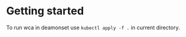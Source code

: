Getting started
===============

To run wca in deamonset use `kubectl apply -f .` in current directory.